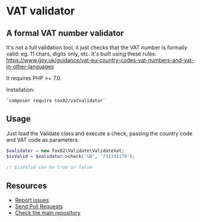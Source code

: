 # VAT validator
## A formal VAT number validator

It's not a full validation tool, it just checks that the VAT number is formally valid: eg. 11 chars, digits only, etc.
It's built using these rules: https://www.gov.uk/guidance/vat-eu-country-codes-vat-numbers-and-vat-in-other-languages

It requires PHP >= 7.0.

Installation:
```shell
`composer require tox82/vatvalidator`
```

Usage
-----------

Just load the Validate class and execute a check, passing the country code and VAT code as parameters:

```php
$validator = new Tox82\Validate\ValidateVat;
$isValid = $validator->check('GB', '731331179');

// $isValid can be true or false
```

Resources
---------
 * [Report issues](https://github.com/tox82/vatvalidator/issues)
 * [Send Pull Requests](https://github.com/tox82/vatvalidator/pulls)
 * [Check the main repository](https://github.com/tox82/vatvalidator)
